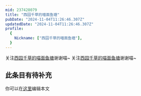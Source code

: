```yaml
---
mid: 237428079
title: "西园千草的喵面鱼塘"
pubDate: "2024-11-04T11:26:46.307Z"
updatedDate: "2024-11-04T11:26:46.307Z"
profile:
  {
    Nickname: ["西园千草的喵面鱼塘"],
  }
---
```


关注[西园千草的喵面鱼塘](https://space.bilibili.com/237428079)谢谢喵~ 关注[西园千草的喵面鱼塘](https://space.bilibili.com/237428079)谢谢喵~

## 此条目有待补充
你可以在[这里](https://github.com/Yuhanawa/VTuber.ICU-Content/edit/master/v/西园千草的喵面鱼塘/index.md)编辑本文
